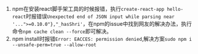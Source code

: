 1. npm在安装react脚手架工具的时候报错，执行`create-react-app hello-react`时报错误`Unexpected end of JSON input while parsing near '...">=0.10.0"},"_hasShri'`，在npm的issue中找到网友的解决办法，执行命令`npm cache clean --force`即可解决。
2. npm install时报错`Error: EACCES: permission denied`,解决方案`sudo npm i --unsafe-perm=true --allow-root`